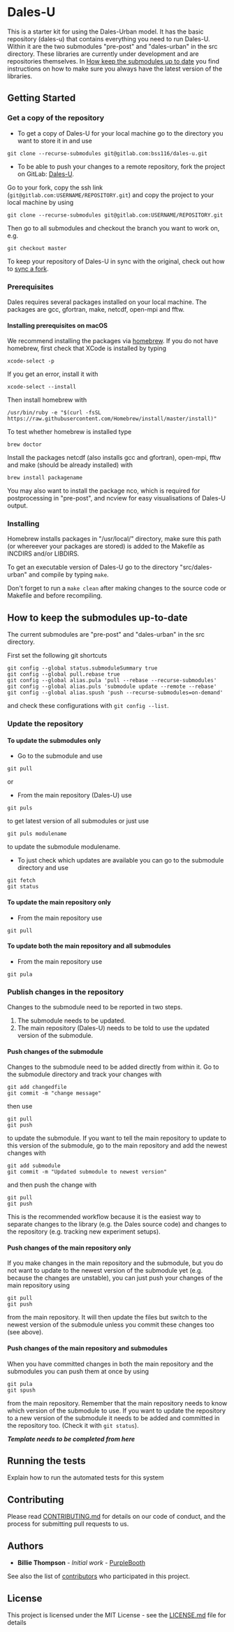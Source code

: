 # Dales-U

This is a starter kit for using the Dales-Urban model. It has the basic repository (dales-u) that contains everything you need to run Dales-U. Within it are the two submodules "pre-post" and "dales-urban" in the src directory. These libraries are currently under development and are repositories themselves. In [How keep the submodules up to date](https://gitlab.com/bss116/dales-u#how-to-keep-the-submodules-up-to-date) you find instructions on how to make sure you always have the latest version of the libraries.


## Getting Started

### Get a copy of the repository

* To get a copy of Dales-U for your local machine go to the directory you want to store it in and use

```
git clone --recurse-submodules git@gitlab.com:bss116/dales-u.git
```

* To be able to push your changes to a remote repository, fork the project on GitLab: [Dales-U](https://gitlab.com/bss116/dales-u). 

Go to your fork, copy the ssh link (`git@gitlab.com:USERNAME/REPOSITORY.git`) and copy the project to your local machine by using

```
git clone --recurse-submodules git@gitlab.com:USERNAME/REPOSITORY.git
```

Then go to all submodules and checkout the branch you want to work on, e.g.

```
git checkout master
```

To keep your repository of Dales-U in sync with the original, check out how to [sync a fork](https://help.github.com/articles/syncing-a-fork).

### Prerequisites

Dales requires several packages installed on your local machine. The packages are gcc, gfortran, make, netcdf, open-mpi and fftw.

#### Installing prerequisites on macOS

We recommend installing the packages via [homebrew](https://brew.sh/). If you do not have homebrew, first check that XCode is installed by typing

```
xcode-select -p
``` 

If you get an error, install it with

```
xcode-select --install
```

Then install homebrew with 

```
/usr/bin/ruby -e "$(curl -fsSL https://raw.githubusercontent.com/Homebrew/install/master/install)"

```
To test whether homebrew is installed type

```
brew doctor
```

Install the packages netcdf (also installs gcc and gfortran), open-mpi, fftw and make (should be already installed) with

```
brew install packagename
```

You may also want to install the package nco, which is required for postprocessing in "pre-post", and ncview for easy visualisations of Dales-U output.

### Installing

Homebrew installs packages in "/usr/local/" directory, make sure this path (or whereever your packages are stored) is added to the Makefile as INCDIRS and/or LIBDIRS.

To get an executable version of Dales-U go to the directory "src/dales-urban" and compile by typing `make`.

Don't forget to run a `make clean` after making changes to the source code or Makefile and before recompiling.

## How to keep the submodules up-to-date

The current submodules are "pre-post" and "dales-urban" in the src directory.

First set the following git shortcuts

```
git config --global status.submoduleSummary true
git config --global pull.rebase true
git config --global alias.pula 'pull --rebase --recurse-submodules'
git config --global alias.puls 'submodule update --remote --rebase'
git config --global alias.spush 'push --recurse-submodules=on-demand'
```

and check these configurations with `git config --list`.

### Update the repository

#### To update the submodules only

* Go to the submodule and use 

```
git pull
```

or

* From the main repository (Dales-U) use

```
git puls
``` 

to get latest version of all submodules or just use

```
git puls modulename
``` 

to update the submodule modulename.

* To just check which updates are available you can go to the submodule directory and use

```
git fetch
git status
```

#### To update the main repository only

* From the main repository use

```
git pull
```

#### To update both the main repository and all submodules

* From the main repository use

```
git pula
```

### Publish changes in the repository

Changes to the submodule need to be reported in two steps.
1) The submodule needs to be updated.
2) The main repository (Dales-U) needs to be told to use the updated version of the submodule.

#### Push changes of the submodule

Changes to the submodule need to be added directly from within it.
Go to the submodule directory and track your changes with

```
git add changedfile
git commit -m "change message"
```
then use

```
git pull
git push
```

to update the submodule.
If you want to tell the main repository to update to this version of the submodule, go to the main repository and add the newest changes with

```
git add submodule
git commit -m "Updated submodule to newest version"
```

and then push the change with

```
git pull
git push
```

This is the recommended workflow because it is the easiest way to separate changes to the library (e.g. the Dales source code) and changes to the repository (e.g. tracking new experiment setups).

#### Push changes of the main repository only

If you make changes in the main repository and the submodule, but you do not want to update to the newest version of the submodule yet (e.g. because the changes are unstable), you can just push your changes of the main repository using

```
git pull
git push
```

from the main repository. It will then update the files but switch to the newest version of the submodule unless you commit these changes too (see above).

#### Push changes of the main repository and submodules

When you have committed changes in both the main repository and the submodules you can push them at once by using

```
git pula
git spush
```

from the main repository.
Remember that the main repository needs to know which version of the submodule to use.
If you want to update the repository to a new version of the submodule it needs to be added and committed in the repository too. (Check it with `git status`).

**_Template needs to be completed from here_**

## Running the tests

Explain how to run the automated tests for this system

## Contributing

Please read [CONTRIBUTING.md](https://gist.github.com/PurpleBooth/b24679402957c63ec426) for details on our code of conduct, and the process for submitting pull requests to us.

## Authors

* **Billie Thompson** - *Initial work* - [PurpleBooth](https://github.com/PurpleBooth)

See also the list of [contributors](https://github.com/your/project/contributors) who participated in this project.

## License

This project is licensed under the MIT License - see the [LICENSE.md](LICENSE.md) file for details
